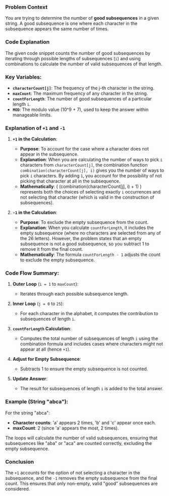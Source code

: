 
### Problem Context

You are trying to determine the number of **good subsequences** in a given string. A good subsequence is one where each character in the subsequence appears the same number of times.

### Code Explanation

The given code snippet counts the number of good subsequences by iterating through possible lengths of subsequences (`i`) and using combinations to calculate the number of valid subsequences of that length.

### Key Variables:

- **`characterCount[j]`**: The frequency of the j-th character in the string.
- **`maxCount`**: The maximum frequency of any character in the string.
- **`countForLength`**: The number of good subsequences of a particular length `i`.
- **`MOD`**: The modulo value \(10^9 + 7\), used to keep the answer within manageable limits.

### Explanation of `+1` and `-1`

1. **`+1` in the Calculation**:

   - **Purpose**: To account for the case where a character does not appear in the subsequence.
   - **Explanation**: When you are calculating the number of ways to pick `i` characters from `characterCount[j]`, the combination function `combination(characterCount[j], i)` gives you the number of ways to pick `i` characters. By adding `1`, you account for the possibility of not picking that character at all in the subsequence.
   - **Mathematically**: \( (combination(characterCount[j], i) + 1) \) represents both the choices of selecting exactly `i` occurrences and not selecting that character (which is valid in the construction of subsequences).
2. **`-1` in the Calculation**:

   - **Purpose**: To exclude the empty subsequence from the count.
   - **Explanation**: When you calculate `countForLength`, it includes the empty subsequence (where no characters are selected from any of the 26 letters). However, the problem states that an empty subsequence is not a good subsequence, so you subtract 1 to remove it from the final count.
   - **Mathematically**: The formula `countForLength - 1` adjusts the count to exclude the empty subsequence.

### Code Flow Summary:

1. **Outer Loop** (`i = 1` to `maxCount`):

   - Iterates through each possible subsequence length.
2. **Inner Loop** (`j = 0` to `25`):

   - For each character in the alphabet, it computes the contribution to subsequences of length `i`.
3. **`countForLength` Calculation**:

   - Computes the total number of subsequences of length `i` using the combination formula and includes cases where characters might not appear at all (hence `+1`).
4. **Adjust for Empty Subsequence**:

   - Subtracts 1 to ensure the empty subsequence is not counted.
5. **Update Answer**:

   - The result for subsequences of length `i` is added to the total answer.

### Example (String "abca"):

For the string "abca":

- **Character counts**: 'a' appears 2 times, 'b' and 'c' appear once each.
- **maxCount**: 2 (since 'a' appears the most, 2 times).

The loops will calculate the number of valid subsequences, ensuring that subsequences like "aba" or "aca" are counted correctly, excluding the empty subsequence.

### Conclusion

The `+1` accounts for the option of not selecting a character in the subsequence, and the `-1` removes the empty subsequence from the final count. This ensures that only non-empty, valid "good" subsequences are considered.
